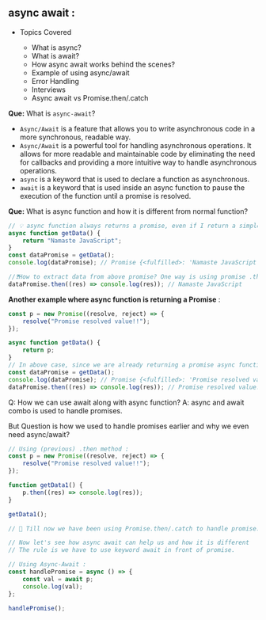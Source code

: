 ## async await :

-   Topics Covered

    -   What is async?
    -   What is await?
    -   How async await works behind the scenes?
    -   Example of using async/await
    -   Error Handling
    -   Interviews
    -   Async await vs Promise.then/.catch

**Que:** What is `async-await`?

-   `Async/Await` is a feature that allows you to write asynchronous code in a more synchronous, readable way.
-   `Async/Await` is a powerful tool for handling asynchronous operations. It allows for more readable and maintainable code by eliminating the need for callbacks and providing a more intuitive way to handle asynchronous operations.
-   `async` is a keyword that is used to declare a function as asynchronous.
-   `await` is a keyword that is used inside an async function to pause the execution of the function until a promise is resolved.

**Que:** What is async function and how it is different from normal function?

```js
// 💡 async function always returns a promise, even if I return a simple string from below function, async keyword will wrap it under Promise and then return.
async function getData() {
    return "Namaste JavaScript";
}
const dataPromise = getData();
console.log(dataPromise); // Promise {<fulfilled>: 'Namaste JavaScript'}

//❓How to extract data from above promise? One way is using promise .then
dataPromise.then((res) => console.log(res)); // Namaste JavaScript
```

**Another example where async function is returning a Promise** :

```js
const p = new Promise((resolve, reject) => {
    resolve("Promise resolved value!!");
});

async function getData() {
    return p;
}
// In above case, since we are already returning a promise async function would simply return that instead of wrapping with a new Promise.
const dataPromise = getData();
console.log(dataPromise); // Promise {<fulfilled>: 'Promise resolved value!!'}
dataPromise.then((res) => console.log(res)); // Promise resolved value!!
```

Q: How we can use await along with async function?
A: async and await combo is used to handle promises.

But Question is how we used to handle promises earlier and why we even need async/await?

```js
// Using (previous) .then method :
const p = new Promise((resolve, reject) => {
    resolve("Promise resolved value!!");
});

function getData1() {
    p.then((res) => console.log(res));
}

getData1();

// 📌 Till now we have been using Promise.then/.catch to handle promise.

// Now let's see how async await can help us and how it is different
// The rule is we have to use keyword await in front of promise.

// Using Async-Await :
const handlePromise = async () => {
    const val = await p;
    console.log(val);
};

handlePromise();
```
